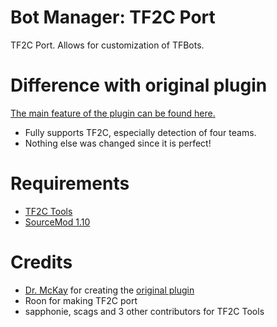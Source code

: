 # Bot Manager: TF2C Port
TF2C Port. Allows for customization of TFBots.

# Difference with original plugin
[The main feature of the plugin can be found here.](https://forums.alliedmods.net/showthread.php?p=1983621)

* Fully supports TF2C, especially detection of four teams.
* Nothing else was changed since it is perfect!

# Requirements
* [TF2C Tools](https://github.com/tf2classic/SM-TF2Classic-Tools)
* [SourceMod 1.10](https://www.sourcemod.net/downloads.php?branch=1.10-dev)

# Credits
* [Dr. McKay](https://github.com/DoctorMcKay) for creating the [original plugin](https://forums.alliedmods.net/showthread.php?p=1983621)
* Roon for making TF2C port
* sapphonie, scags and 3 other contributors for TF2C Tools